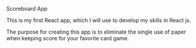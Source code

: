 Scoreboard App

This is my first React app, which I will use to develop my skills in React js.

The purpose for creating this app is to eliminate the single use of paper when keeping score for your favorite card game. 
